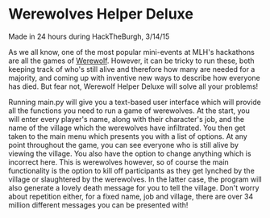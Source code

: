 # Werewolves Helper Deluxe
Made in 24 hours during HackTheBurgh, 3/14/15

As we all know, one of the most popular mini-events at MLH's hackathons are all the games of [Werewolf](http://en.wikipedia.org/wiki/Mafia_%28party_game%29).  However, it can be tricky to run these, both keeping track of who's still alive and therefore how many are needed for a majority, and coming up with inventive new ways to describe how everyone has died.  But fear not, Werewolf Helper Deluxe will solve all your problems!

Running main.py will give you a text-based user interface which will provide all the functions you need to run a game of werewolves.  At the start, you will enter every player's name, along with their character's job, and the name of the village which the werewolves have infiltrated.  You then get taken to the main menu which presents you with a list of options.  At any point throughout the game, you can see everyone who is still alive by viewing the village.  You also have the option to change anything which is incorrect here.   This is werewolves however, so of course the main functionality is the option to kill off participants as they get lynched by the village or slaughtered by the werewolves.  In the latter case, the program will also generate a lovely death message for you to tell the village.  Don't worry about repetition either, for a fixed name, job and village, there are over 34 million different messages you can be presented with!  
